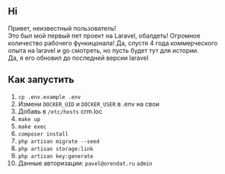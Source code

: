## Hi
Привет, неизвестный пользователь!   
Это был мой первый пет проект на Laravel, обалдеть! 
Огромное количество рабочего функицонала! 
Да, спустя 4 года коммерческого опыта на laravel и go смотреть, 
но пусть будет тут для истории.  
Да, я его обновил до последней версии laravel

## Как запустить
1. `cp .env.example .env`  
2. Измени `DOCKER_UID` и `DOCKER_USER` в .env на свои
3. Добавь в `/etc/hosts` crm.loc
4. `make up`
5. `make exec`
6. `composer install`
7. `php artisan migrate --seed`
8. `php artisan storage:link`
9. `php artisan key:generate`
10. Данные авторизации: `pavel@orendat.ru` `admin`
